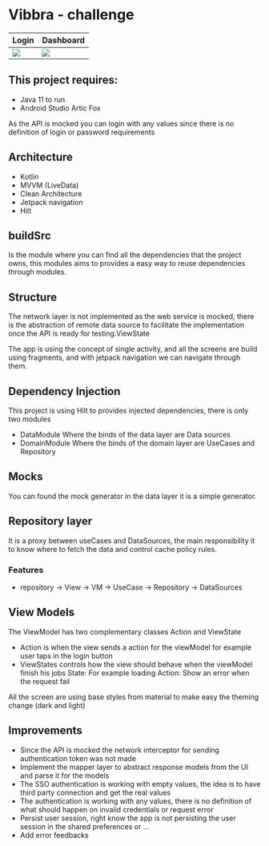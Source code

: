 # Vibbra - challenge

Login | Dashboard
--- | ---
![](http://git.vibbra.com.br/rodrigo-1632095062/vibbra/-/raw/main/images/login.png) | ![](http://git.vibbra.com.br/rodrigo-1632095062/vibbra/-/raw/main/images/dashboard.png)

## This project requires:

- Java 11 to run
- Android Studio Artic Fox

As the API is mocked you can login with any values since there is no definition of login or password requirements

## Architecture

* Kotlin
* MVVM (LiveData)
* Clean Architecture
* Jetpack navigation
* Hilt

## buildSrc

Is the module where you can find all the dependencies that the project owns, this modules aims to provides
a easy way to reuse dependencies through modules.

## Structure

The network layer is not implemented as the web service is mocked, there is the abstraction of remote data source
to facilitate the implementation once the API is ready for testing.ViewState

The app is using the concept of single activity, and all the screens are build using fragments, and with
jetpack navigation we can navigate through them.

## Dependency Injection

This project is using Hilt to provides injected dependencies, there is only two modules
- DataModule
    Where the binds of the data layer are
        Data sources
- DomainModule
    Where the binds of the domain layer are
        UseCases and Repository

## Mocks

You can found the mock generator in the data layer it is a simple generator.

## Repository layer

It is a proxy between useCases and DataSources, the main responsibility it to know where to fetch the data
and control cache policy rules.

### Features
* repository -> View -> VM -> UseCase -> Repository -> DataSources

## View Models

The ViewModel has two complementary classes Action and ViewState
- Action is when the view sends a action for the viewModel for example user taps in the login button
- ViewStates controls how the view should behave when the viewModel finish his jobs
    State: For example loading
    Action: Show an error when the request fail

All the screen are using base styles from material to make easy the theming change (dark and light)

## Improvements

- Since the API is mocked the network interceptor for sending authentication token was not made
- Implement the mapper layer to abstract response models from the UI and parse it for the models
- The SSO authentication is working with empty values, the idea is to have third party connection and get the real values
- The authentication is working with any values, there is no definition of what should happen on invalid credentials or request error
- Persist user session, right know the app is not persisting the user session in the shared preferences or ...
- Add error feedbacks



